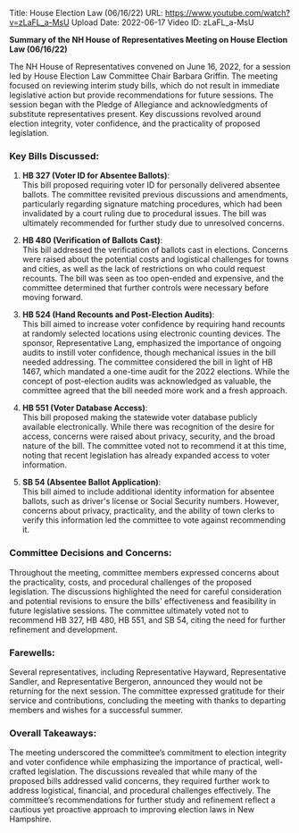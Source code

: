 Title: House Election Law (06/16/22)
URL: https://www.youtube.com/watch?v=zLaFL_a-MsU
Upload Date: 2022-06-17
Video ID: zLaFL_a-MsU

**Summary of the NH House of Representatives Meeting on House Election Law (06/16/22)**

The NH House of Representatives convened on June 16, 2022, for a session led by House Election Law Committee Chair Barbara Griffin. The meeting focused on reviewing interim study bills, which do not result in immediate legislative action but provide recommendations for future sessions. The session began with the Pledge of Allegiance and acknowledgments of substitute representatives present. Key discussions revolved around election integrity, voter confidence, and the practicality of proposed legislation.

### Key Bills Discussed:
1. **HB 327 (Voter ID for Absentee Ballots)**:  
   This bill proposed requiring voter ID for personally delivered absentee ballots. The committee revisited previous discussions and amendments, particularly regarding signature matching procedures, which had been invalidated by a court ruling due to procedural issues. The bill was ultimately recommended for further study due to unresolved concerns.

2. **HB 480 (Verification of Ballots Cast)**:  
   This bill addressed the verification of ballots cast in elections. Concerns were raised about the potential costs and logistical challenges for towns and cities, as well as the lack of restrictions on who could request recounts. The bill was seen as too open-ended and expensive, and the committee determined that further controls were necessary before moving forward.

3. **HB 524 (Hand Recounts and Post-Election Audits)**:  
   This bill aimed to increase voter confidence by requiring hand recounts at randomly selected locations using electronic counting devices. The sponsor, Representative Lang, emphasized the importance of ongoing audits to instill voter confidence, though mechanical issues in the bill needed addressing. The committee considered the bill in light of HB 1467, which mandated a one-time audit for the 2022 elections. While the concept of post-election audits was acknowledged as valuable, the committee agreed that the bill needed more work and a fresh approach.

4. **HB 551 (Voter Database Access)**:  
   This bill proposed making the statewide voter database publicly available electronically. While there was recognition of the desire for access, concerns were raised about privacy, security, and the broad nature of the bill. The committee voted not to recommend it at this time, noting that recent legislation has already expanded access to voter information.

5. **SB 54 (Absentee Ballot Application)**:  
   This bill aimed to include additional identity information for absentee ballots, such as driver's license or Social Security numbers. However, concerns about privacy, practicality, and the ability of town clerks to verify this information led the committee to vote against recommending it.

### Committee Decisions and Concerns:  
Throughout the meeting, committee members expressed concerns about the practicality, costs, and procedural challenges of the proposed legislation. The discussions highlighted the need for careful consideration and potential revisions to ensure the bills' effectiveness and feasibility in future legislative sessions. The committee ultimately voted not to recommend HB 327, HB 480, HB 551, and SB 54, citing the need for further refinement and development.

### Farewells:  
Several representatives, including Representative Hayward, Representative Sandler, and Representative Bergeron, announced they would not be returning for the next session. The committee expressed gratitude for their service and contributions, concluding the meeting with thanks to departing members and wishes for a successful summer.

### Overall Takeaways:  
The meeting underscored the committee’s commitment to election integrity and voter confidence while emphasizing the importance of practical, well-crafted legislation. The discussions revealed that while many of the proposed bills addressed valid concerns, they required further work to address logistical, financial, and procedural challenges effectively. The committee’s recommendations for further study and refinement reflect a cautious yet proactive approach to improving election laws in New Hampshire.